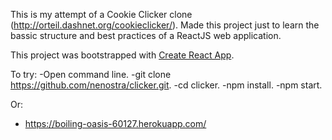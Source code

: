 This is my attempt of a Cookie Clicker clone (http://orteil.dashnet.org/cookieclicker/). Made this project just to learn the bassic structure and best practices of a ReactJS web application.

This project was bootstrapped with [Create React App](https://github.com/facebookincubator/create-react-app).

To try:
-Open command line.
-git clone https://github.com/nenostra/clicker.git.
-cd clicker.
-npm install.
-npm start.

Or:
- https://boiling-oasis-60127.herokuapp.com/
